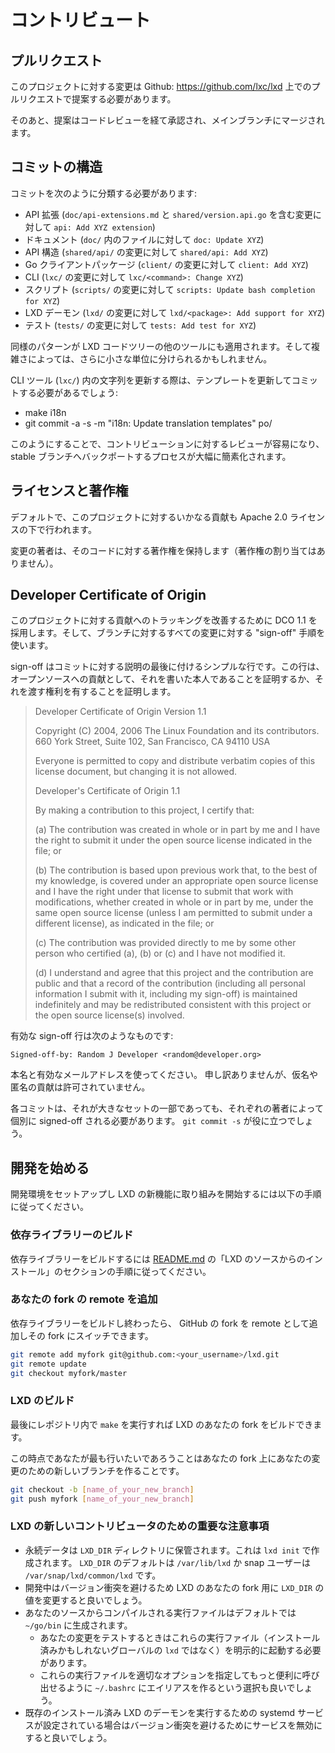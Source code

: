 # コントリビュート
<!-- Contributing -->
## プルリクエスト <!-- Pull requests -->
<!--
Changes to this project should be proposed as pull requests on Github
at: <https://github.com/lxc/lxd>
-->
このプロジェクトに対する変更は Github: <https://github.com/lxc/lxd> 上でのプルリクエストで提案する必要があります。

<!--
Proposed changes will then go through code review there and once acked,
be merged in the main branch.
-->
そのあと、提案はコードレビューを経て承認され、メインブランチにマージされます。

## コミットの構造 <!-- Commit structure -->
<!--
Separate commits should be used for:
-->
コミットを次のように分類する必要があります:

<!--
 - API extension (`api: Add XYZ extension`, contains `doc/api-extensions.md` and `shared/version.api.go`)
 - Documentation (`doc: Update XYZ` for files in `doc/`)
 - API structure (`shared/api: Add XYZ` for changes to `shared/api/`)
 - Go client package (`client: Add XYZ` for changes to `client/`)
 - CLI (`lxc/<command>: Change XYZ` for changes to `lxc/`)
 - Scripts (`scripts: Update bash completion for XYZ` for changes to `scripts/`)
 - LXD daemon (`lxd/<package>: Add support for XYZ` for changes to `lxd/`)
 - Tests (`tests: Add test for XYZ` for changes to `tests/`)
-->

 - API 拡張 (`doc/api-extensions.md` と `shared/version.api.go` を含む変更に対して `api: Add XYZ extension`)
 - ドキュメント (`doc/` 内のファイルに対して `doc: Update XYZ`)
 - API 構造 (`shared/api/` の変更に対して `shared/api: Add XYZ`)
 - Go クライアントパッケージ (`client/` の変更に対して `client: Add XYZ`)
 - CLI (`lxc/` の変更に対して `lxc/<command>: Change XYZ`)
 - スクリプト (`scripts/` の変更に対して `scripts: Update bash completion for XYZ`)
 - LXD デーモン (`lxd/` の変更に対して `lxd/<package>: Add support for XYZ`)
 - テスト (`tests/` の変更に対して `tests: Add test for XYZ`)

<!--
The same kind of pattern extends to the other tools in the LXD code tree
and depending on complexity, things may be split into even smaller chunks.
-->
同様のパターンが LXD コードツリーの他のツールにも適用されます。そして複雑さによっては、さらに小さな単位に分けられるかもしれません。

<!--
When updating strings in the CLI tool (`lxc/`), you may need a commit to update the templates:
-->
CLI ツール (`lxc/`) 内の文字列を更新する際は、テンプレートを更新してコミットする必要があるでしょう:

 - make i18n
 - git commit -a -s -m "i18n: Update translation templates" po/

<!--
This structure makes it easier for contributions to be reviewed and also
greatly simplifies the process of backporting fixes to stable branches.
-->
このようにすることで、コントリビューションに対するレビューが容易になり、stable ブランチへバックポートするプロセスが大幅に簡素化されます。

## ライセンスと著作権 <!-- License and copyright -->

<!--
By default, any contribution to this project is made under the Apache
2.0 license.
-->
デフォルトで、このプロジェクトに対するいかなる貢献も Apache 2.0 ライセンスの下で行われます。

<!--
The author of a change remains the copyright holder of their code
(no copyright assignment).
-->
変更の著者は、そのコードに対する著作権を保持します（著作権の割り当てはありません）。

## Developer Certificate of Origin
<!--
To improve tracking of contributions to this project we use the DCO 1.1
and use a "sign-off" procedure for all changes going into the branch.
-->
このプロジェクトに対する貢献へのトラッキングを改善するために DCO 1.1 を採用します。そして、ブランチに対するすべての変更に対する "sign-off" 手順を使います。

<!--
The sign-off is a simple line at the end of the explanation for the
commit which certifies that you wrote it or otherwise have the right
to pass it on as an open-source contribution.
-->
sign-off はコミットに対する説明の最後に付けるシンプルな行です。この行は、オープンソースへの貢献として、それを書いた本人であることを証明するか、それを渡す権利を有することを証明します。

> Developer Certificate of Origin
> Version 1.1
>
> Copyright (C) 2004, 2006 The Linux Foundation and its contributors.
> 660 York Street, Suite 102,
> San Francisco, CA 94110 USA
>
> Everyone is permitted to copy and distribute verbatim copies of this
> license document, but changing it is not allowed.
>
> Developer's Certificate of Origin 1.1
>
> By making a contribution to this project, I certify that:
>
> (a) The contribution was created in whole or in part by me and I
>     have the right to submit it under the open source license
>     indicated in the file; or
>
> (b) The contribution is based upon previous work that, to the best
>     of my knowledge, is covered under an appropriate open source
>     license and I have the right under that license to submit that
>     work with modifications, whether created in whole or in part
>     by me, under the same open source license (unless I am
>     permitted to submit under a different license), as indicated
>     in the file; or
>
> (c) The contribution was provided directly to me by some other
>     person who certified (a), (b) or (c) and I have not modified
>     it.
>
> (d) I understand and agree that this project and the contribution
>     are public and that a record of the contribution (including all
>     personal information I submit with it, including my sign-off) is
>     maintained indefinitely and may be redistributed consistent with
>     this project or the open source license(s) involved.

<!--
An example of a valid sign-off line is:
-->
有効な sign-off 行は次のようなものです:

```
Signed-off-by: Random J Developer <random@developer.org>
```

<!--
Use your real name and a valid e-mail address.
Sorry, no pseudonyms or anonymous contributions are allowed.
-->
本名と有効なメールアドレスを使ってください。
申し訳ありませんが、仮名や匿名の貢献は許可されていません。

<!--
We also require each commit be individually signed-off by their author,
even when part of a larger set. You may find `git commit -s` useful.
-->
各コミットは、それが大きなセットの一部であっても、それぞれの著者によって個別に signed-off される必要があります。
`git commit -s` が役に立つでしょう。

## 開発を始める <!-- Getting Started Developing -->

<!--
Follow the steps below to set up your development environment to get started working on new features for LXD.
-->
開発環境をセットアップし LXD の新機能に取り組みを開始するには以下の手順に従ってください。

### 依存ライブラリーのビルド <!-- Building Dependencies -->

<!--
To build dependencies, you can follow the instructions in [the README.md](index.md) under the "Installing LXD from Source" section.
-->
依存ライブラリーをビルドするには [README.md](index.md) の「LXD のソースからのインストール」のセクションの手順に従ってください。

### あなたの fork の remote を追加 <!-- Adding Your Fork Remote -->

<!--
After building your dependencies, you can now add your GitHub fork as a remote and switch to it:
-->
依存ライブラリーをビルドし終わったら、 GitHub の fork を remote として追加しその fork  にスイッチできます。
```bash
git remote add myfork git@github.com:<your_username>/lxd.git
git remote update
git checkout myfork/master
```

### LXD のビルド <!-- Building LXD -->

<!--
Finally, you should be able to `make` inside the repository and build your fork of the project.
-->
最後にレポジトリ内で `make` を実行すれば LXD のあなたの fork をビルドできます。

<!--
At this point, you would most likely want to create a new branch for your changes on your fork:
-->
この時点であなたが最も行いたいであろうことはあなたの fork 上にあなたの変更のための新しいブランチを作ることです。

```bash
git checkout -b [name_of_your_new_branch]
git push myfork [name_of_your_new_branch]
```

### LXD の新しいコントリビュータのための重要な注意事項 <!-- Important Notes for New LXD Contributors -->

- 永続データは `LXD_DIR` ディレクトリに保管されます。これは `lxd init` で作成されます。 `LXD_DIR` のデフォルトは `/var/lib/lxd` か snap ユーザーは `/var/snap/lxd/common/lxd` です。 <!-- Persistent data is stored in the `LXD_DIR` directory which is generated by `lxd init`. The `LXD_DIR` defaults to `/var/lib/lxd` or `/var/snap/lxd/common/lxd` for snap users. -->
- 開発中はバージョン衝突を避けるため LXD のあなたの fork 用に `LXD_DIR` の値を変更すると良いでしょう。 <!-- As you develop, you may want to change the `LXD_DIR` for your fork of LXD so as to avoid version conflicts. -->
- あなたのソースからコンパイルされる実行ファイルはデフォルトでは `~/go/bin` に生成されます。 <!-- Binaries compiled from your source will be generated in the `~/go/bin` directory by default. -->
    - あなたの変更をテストするときはこれらの実行ファイル（インストール済みかもしれないグローバルの `lxd` ではなく）を明示的に起動する必要があります。 <!-- You will need to explicitly invoke these binaries (not the global `lxd` you may have installed) when testing your changes. -->
    - これらの実行ファイルを適切なオプションを指定してもっと便利に呼び出せるように `~/.bashrc` にエイリアスを作るという選択も良いでしょう。 <!-- You may choose to create an alias in your `~/.bashrc` to call these binaries with the appropriate flags more conveniently. -->
- 既存のインストール済み LXD のデーモンを実行するための systemd サービスが設定されている場合はバージョン衝突を避けるためにサービスを無効にすると良いでしょう。 <!-- If you have a systemd service configured to run the LXD daemon from a previous installation of LXD, you may want to disable it to avoid version conflicts. -->
